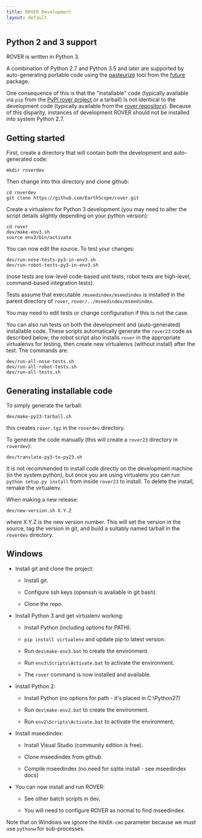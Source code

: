 ```yaml
---
title: ROVER Development
layout: default
---
```


## Python 2 and 3 support

ROVER is written in Python 3.

A combination of Python 2.7 and Python 3.5 and later are supported
by auto-generating portable code using the
[pasteurize](http://python-future.org/pasteurize.html) tool from the
[future](http://python-future.org/index.html) package.

One consequence of this is that the "installable" code (typically
available via `pip` from the [PyPI rover project](https://pypi.org/project/rover/) or a tarball) is not
identical to the development code (typically available from the
[rover repository](https://github.com/EarthScope/rover/)). Because of this disparity, instances of development ROVER should not be installed into system Python 2.7.

## Getting started

First, create a directory that will contain both the development and
auto-generated code:

    mkdir roverdev

Then change into this directory and clone github:

    cd roverdev
    git clone https://github.com/EarthScope/rover.git

Create a virtualenv for Python 3 development (you may need to alter
the script details slightly depending on your python version):

    cd rover
    dev/make-env3.sh
    source env3/bin/activate

You can now edit the source.  To test your changes:

    dev/run-nose-tests-py3-in-env3.sh 
    dev/run-robot-tests-py3-in-env3.sh

(nose tests are low-level code-based unit tests; robot tests are
high-level, command-based integration tests).

Tests assume that executable `/mseedindex/mseedindex` is installed in the parent directory of `rover`,
`rover/../mseedindex/mseedindex`.

You may need to edit tests or change configuration if this is not the
case.

You can also run tests on both the development and (auto-generated)
installable code.  These scripts automatically generate the `rover23`
code as described below; the robot script also installs `rover` in the
appropriate virtualenvs for testing, then create new virtualenvs
(without install) after the test.  The commands are:

    dev/run-all-nose-tests.sh
    dev/run-all-robot-tests.sh
    dev/run-all-tests.sh

## Generating installable code

To simply generate the tarball:

    dev/make-py23-tarball.sh

this creates `rover.tgz` in the `roverdev` directory.

To generate the code manually (this will create a `rover23` directory
in `roverdev`):

    dev/translate-py3-to-py23.sh

It is not recommended to install code directly on the development
machine (in the system python), but once you are using virtualenv you
can run `python setup.py install` from inside `rover23` to install.
To delete the install, remake the virtualenv.

When making a new release:

    dev/new-version.sh X.Y.Z

where X.Y.Z is the new version number.  This will set the version in
the source, tag the version in git, and build a suitably named tarball in the `roverdev` directory.

## Windows

* Install git and clone the project:

  * Install git.

  * Configure ssh keys (openssh is available in git bash).

  * Clone the repo.

* Install Python 3 and get virtualenv working:

  * Install Python (including options for PATH).

  * `pip install virtualenv` and update pip to latest version.

  * Run `dev\make-env3.bat` to create the environment.

  * Run `env3\Scripts\Activate.bat` to activate the environment.

  * The `rover` command is now installed and available.

* Install Python 2:

  * Install Python (no options for path - it's placed in C:\Python27)

  * Run `dev\make-env2.bat` to create the environment.

  * Run `env2\Scripts\Activate.bat` to activate the environment,

* Install mseedindex:

  * Install Visual Studio (community edition is free).

  * Clone mseedindex from github.

  * Compile mseedindex (no need for sqlite install - see mseedindex
    docs)

* You can now install and run ROVER:

  * See other batch scripts in dev. 

  * You will need to configure ROVER as normal to find mseedindex.

Note that on Windows we ignore the `ROVER-cmd` parameter because we
must use `pythonw` for sub-processes.

